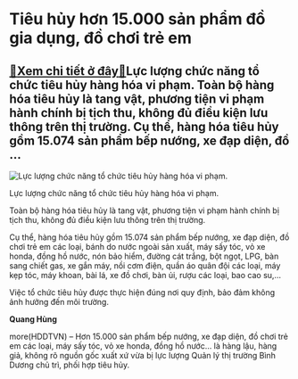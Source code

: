 Tiêu hủy hơn 15.000 sản phẩm đồ gia dụng, đồ chơi trẻ em
========================================================

[:gift:Xem chi tiết ở đây:gift:](https://hddtvn.com/tieu-huy-hon-15-000-san-pham-do-gia-dung-do-choi-tre-em/)Lực lượng chức năng tổ chức tiêu hủy hàng hóa vi phạm. Toàn bộ hàng hóa tiêu hủy là tang vật, phương tiện vi phạm hành chính bị tịch thu, không đủ điều kiện lưu thông trên thị trường. Cụ thể, hàng hóa tiêu hủy gồm 15.074 sản phẩm bếp nướng, xe đạp diện, đồ …
------------------------------------------------------------------------------------------------------------------------------------------------------------------------------------------------------------------------------------------------------------------





![Lực lượng chức năng tổ chức tiêu hủy hàng hóa vi phạm.](https://hddtvn.com/wp-content/uploads/2021/01/4333_z2242235321517_805e4f4aa2e885ed49d39369ea50f96e.jpg "Lực lượng chức năng tổ chức tiêu hủy hàng hóa vi phạm.")


Lực lượng chức năng tổ chức tiêu hủy hàng hóa vi phạm.



Toàn bộ hàng hóa tiêu hủy là tang vật, phương tiện vi phạm hành chính bị tịch thu, không đủ điều kiện lưu thông trên thị trường.


Cụ thể, hàng hóa tiêu hủy gồm 15.074 sản phẩm bếp nướng, xe đạp diện, đồ chơi trẻ em các loại, bánh do nước ngoài sản xuất, máy sấy tóc, vỏ xe honda, đồng hồ nước, nón bảo hiểm, đường cát trắng, bột ngọt, LPG, bàn sang chiết gas, xe gắn máy, nồi cơm điện, quần áo quân đội các loại, máy kẹp tóc, máy khoan, bài lá, xe đồ chơi, bàn ủi, rượu các loại, bao cao su,…


Việc tổ chức tiêu hủy được thực hiện đúng nơi quy định, bảo đảm không ảnh hưởng đến môi trường.




**Quang Hùng**



more(HDDTVN) – Hơn 15.000 sản phẩm bếp nướng, xe đạp diện, đồ chơi trẻ em các loại, máy sấy tóc, vỏ xe honda, đồng hồ nước… là hàng lậu, hàng giả, không rõ nguồn gốc xuất xứ vừa bị lực lượng Quản lý thị trường Bình Dương chủ trì, phối hợp tiêu hủy.

